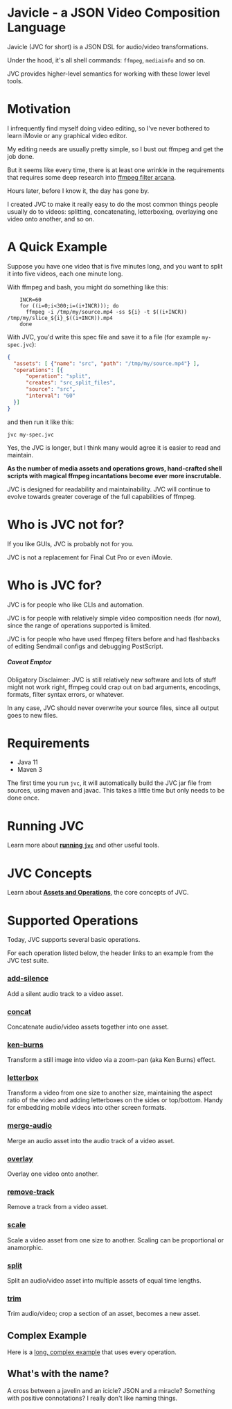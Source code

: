 # Javicle - a JSON Video Composition Language
Javicle (JVC for short) is a JSON DSL for audio/video transformations.

Under the hood, it's all shell commands: `ffmpeg`, `mediainfo` and so on.

JVC provides higher-level semantics for working with these lower level tools.

# Motivation
I infrequently find myself doing video editing, so I've never bothered to
learn iMovie or any graphical video editor.

My editing needs are usually pretty simple, so I bust out ffmpeg and get the
job done.

But it seems like every time, there is at least one wrinkle in the requirements
that requires some deep research into
[ffmpeg filter arcana](https://ffmpeg.org/ffmpeg-filters.html).

Hours later, before I know it, the day has gone by.

I created JVC to make it really easy to do the most common things people
usually do to videos: splitting, concatenating, letterboxing, overlaying
one video onto another, and so on.

# A Quick Example
Suppose you have one video that is five minutes long,
and you want to split it into five videos, each one minute long.

With ffmpeg and bash, you might do something like this:
```shell script
    INCR=60
    for ((i=0;i<300;i=(i+INCR))); do
      ffmpeg -i /tmp/my/source.mp4 -ss ${i} -t $((i+INCR)) /tmp/my/slice_${i}_$((i+INCR)).mp4
    done
```
With JVC, you'd write this spec file and save it to a file
(for example `my-spec.jvc`):
```json
{
  "assets": [ {"name": "src", "path": "/tmp/my/source.mp4"} ],
  "operations": [{
      "operation": "split",
      "creates": "src_split_files",
      "source": "src",
      "interval": "60"
  }]
}
```
and then run it like this:
```shell script
jvc my-spec.jvc
```
Yes, the JVC is longer, but I think many would agree it is easier to read
and maintain.

**As the number of media assets and operations grows, hand-crafted shell
scripts with magical ffmpeg incantations become ever more inscrutable.**

JVC is designed for readability and maintainability. JVC will continue to
evolve towards greater coverage of the full capabilities of ffmpeg.

# Who is JVC not for?
If you like GUIs, JVC is probably not for you.

JVC is not a replacement for Final Cut Pro or even iMovie.

# Who is JVC for?
JVC is for people who like CLIs and automation.

JVC is for people with relatively simple video composition needs (for now),
since the range of operations supported is limited.

JVC is for people who have used ffmpeg filters before and had flashbacks
of editing Sendmail configs and debugging PostScript.

##### Caveat Emptor
Obligatory Disclaimer: JVC is still relatively new software and lots of stuff
might not work right, ffmpeg could crap out on bad arguments, encodings,
formats, filter syntax errors, or whatever.

In any case, JVC should never overwrite your source files, since all output
goes to new files.

# Requirements
 * Java 11
 * Maven 3

The first time you run `jvc`, it will automatically build the JVC jar file
from sources, using maven and javac. This takes a little time but only needs
to be done once.

# Running JVC
Learn more about **[running `jvc`](docs/running.md)** and other useful tools.

# JVC Concepts
Learn about **[Assets and Operations](docs/concepts.md)**, the core concepts
of JVC.

# Supported Operations
Today, JVC supports several basic operations.

For each operation listed below, the header links to an example from the JVC
test suite.

### [add-silence](src/test/resources/tests/test_add_silence.jvc)
Add a silent audio track to a video asset.

### [concat](src/test/resources/tests/test_concat.jvc)
Concatenate audio/video assets together into one asset.

### [ken-burns](src/test/resources/tests/test_ken_burns.jvc)
Transform a still image into video via a zoom-pan (aka Ken Burns) effect.

### [letterbox](src/test/resources/tests/test_letterbox.jvc)
Transform a video from one size to another size, maintaining the aspect ratio
of the video and adding letterboxes on the sides or top/bottom.
Handy for embedding mobile videos into other screen formats.

### [merge-audio](src/test/resources/tests/test_merge_audio.jvc)
Merge an audio asset into the audio track of a video asset.

### [overlay](src/test/resources/tests/test_overlay.jvc)
Overlay one video onto another.

### [remove-track](src/test/resources/tests/test_remove_track.jvc)
Remove a track from a video asset.

### [scale](src/test/resources/tests/test_scale.jvc)
Scale a video asset from one size to another. Scaling can be proportional
or anamorphic.

### [split](src/test/resources/tests/test_split.jvc)
Split an audio/video asset into multiple assets of equal time lengths.

### [trim](src/test/resources/tests/test_trim.jvc)
Trim audio/video; crop a section of an asset, becomes a new asset.

## Complex Example
Here is a [long, complex example](docs/complex_example.md) that uses
every operation.

## What's with the name?
A cross between a javelin and an icicle? JSON and a miracle?
Something with positive connotations?
I really don't like naming things.
